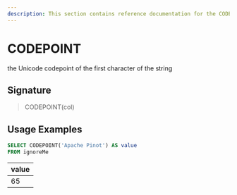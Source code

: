 ```yaml
---
description: This section contains reference documentation for the CODEPOINT function.
---
```


# CODEPOINT

the Unicode codepoint of the first character of the string

## Signature

> CODEPOINT(col)

## Usage Examples

```sql
SELECT CODEPOINT('Apache Pinot') AS value
FROM ignoreMe
```

| value   | 
| ------------- |
| 65 |